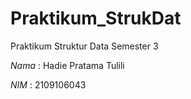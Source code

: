 # Praktikum_StrukDat
Praktikum Struktur Data Semester 3

*Nama* : Hadie Pratama Tulili

*NIM* : 2109106043
